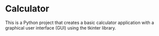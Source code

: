 # Calculator
This is a Python project that creates a basic calculator application with a graphical user interface (GUI) using the tkinter library.
